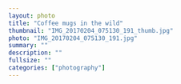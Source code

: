 ```yaml
---		
layout: photo
title: "Coffee mugs in the wild"
thumbnail: "IMG_20170204_075130_191_thumb.jpg"
photo: "IMG_20170204_075130_191.jpg"
summary: ""
description: ""
fullsize: ""
categories: ["photography"]
---
```

